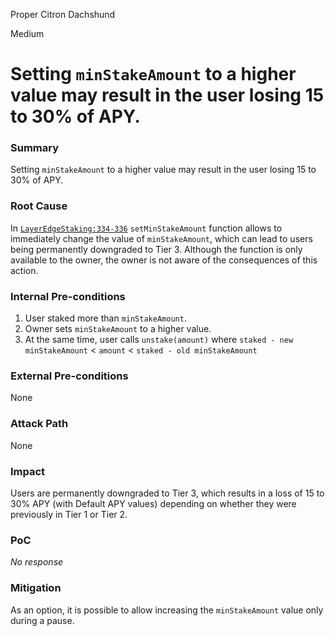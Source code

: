 Proper Citron Dachshund

Medium

# Setting `minStakeAmount` to a higher value may result in the user losing 15 to 30% of APY.

### Summary

Setting `minStakeAmount` to a higher value may result in the user losing 15 to 30% of APY.

### Root Cause

In [`LayerEdgeStaking:334-336`](https://github.com/sherlock-audit/2025-05-layeredge/blob/main/edgen-staking/src/stake/LayerEdgeStaking.sol#L334-L336) `setMinStakeAmount` function allows to immediately change the value of `minStakeAmount`, which can lead to users being permanently downgraded to Tier 3. Although the function is only available to the owner, the owner is not aware of the consequences of this action.

### Internal Pre-conditions

1. User staked more than `minStakeAmount`.
2. Owner sets `minStakeAmount` to a higher value.
3. At the same time, user calls `unstake(amount)` where `staked - new minStakeAmount` < `amount` < `staked - old minStakeAmount`

### External Pre-conditions

None

### Attack Path

None

### Impact

Users are permanently downgraded to Tier 3, which results in a loss of 15 to 30% APY (with Default APY values) depending on whether they were previously in Tier 1 or Tier 2.

### PoC

_No response_

### Mitigation

As an option, it is possible to allow increasing the `minStakeAmount` value only during a pause.